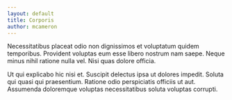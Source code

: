 ```yaml
---
layout: default
title: Corporis
author: mcameron
---
```


Necessitatibus placeat odio non dignissimos et voluptatum quidem temporibus. Provident voluptas eum esse libero nostrum nam saepe. Neque minus nihil ratione nulla vel. Nisi quas dolore officia.

Ut qui explicabo hic nisi et. Suscipit delectus ipsa ut dolores impedit. Soluta qui quasi qui praesentium. Ratione odio perspiciatis officiis ut aut. Assumenda doloremque voluptas necessitatibus soluta voluptas corrupti.
